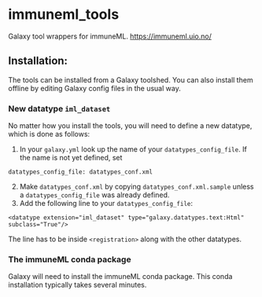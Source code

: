 # immuneml_tools
Galaxy tool wrappers for immuneML.
https://immuneml.uio.no/

## Installation:
The tools can be installed from a Galaxy toolshed. You can also install them offline by editing Galaxy config files in the usual way.

### New datatype `iml_dataset`
No matter how you install the tools, you will need to define a new datatype, which is done as follows:

1. In your `galaxy.yml` look up the name of your `datatypes_config_file`. If the name is not yet defined, set
```
datatypes_config_file: datatypes_conf.xml
```
2. Make `datatypes_conf.xml` by copying `datatypes_conf.xml.sample` unless a `datatypes_config_file` was already defined.
3. Add the following line to your `datatypes_config_file`:
```
<datatype extension="iml_dataset" type="galaxy.datatypes.text:Html" subclass="True"/>
```
The line has to be inside `<registration>` along with the other datatypes.

### The immuneML conda package
Galaxy will need to install the immuneML conda package. This conda installation typically takes several minutes. 
